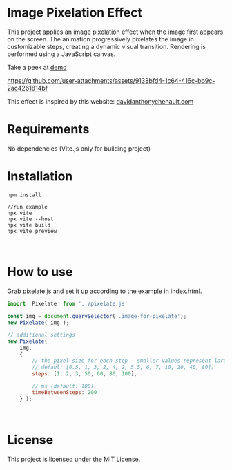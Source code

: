 # Image Pixelation Effect

This project applies an image pixelation effect when the image first appears on the screen. The animation progressively pixelates the image in customizable steps, creating a dynamic visual transition. Rendering is performed using a JavaScript canvas.

Take a peek at [demo](https://isladjan.com/lab/pixelate/)

https://github.com/user-attachments/assets/9138bfd4-1c64-416c-bb9c-2ac4261814bf

This effect is inspired by this website: [davidanthonychenault.com](https://www.davidanthonychenault.com/)
<br />

# Requirements
No dependencies (Vite.js only for building project)
<br />


# Installation
``` 
npm install

//run example
npx vite
npx vite --host
npx vite build
npx vite preview
```
<br />


# How to use
Grab pixelate.js and set it up according to the example in index.html.
```javascript
import  Pixelate  from '../pixelate.js'

const img = document.querySelector('.image-for-pixelate');
new Pixelate( img );

// additional settings
new Pixelate( 
    img, 
    {
        // the pixel size for each step - smaller values represent larger pixels
        // defaul: [0.5, 1, 3, 2, 4, 2, 5.5, 6, 7, 10, 20, 40, 80])
        steps: [1, 2, 3, 50, 60, 80, 100],

        // ms (default: 100)
        timeBetweenSteps: 200                
    } );

```
<br />

# License
This project is licensed under the MIT License.
